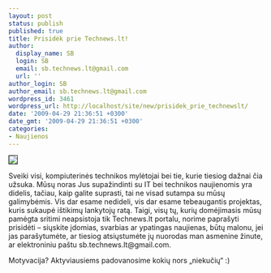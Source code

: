 ```yaml
---
layout: post
status: publish
published: true
title: Prisidėk prie Technews.lt!
author:
  display_name: SB
  login: SB
  email: sb.technews.lt@gmail.com
  url: ''
author_login: SB
author_email: sb.technews.lt@gmail.com
wordpress_id: 3461
wordpress_url: http://localhost/site/new/prisidek_prie_technewslt/
date: '2009-04-29 21:36:51 +0300'
date_gmt: '2009-04-29 21:36:51 +0300'
categories:
- Naujienos
---
```

<div class="imgright"><img src="http://www.technews.lt/upl/Failai/Technews_logo_(avatar).gif" border="1" /></div>
<p>Sveiki visi, kompiuterinės technikos mylėtojai bei tie, kurie tiesiog dažnai čia užsuka. Mūsų noras Jus supažindinti su IT bei technikos naujienomis yra didelis, tačiau, kaip galite suprasti, tai ne visad sutampa su mūsų galimybėmis. Vis dar esame nedideli, vis dar esame tebeaugantis projektas, kuris sukaupė ištikimų lankytojų ratą. Taigi, visų tų, kurių domėjimasis mūsų pamėgta sritimi neapsistoja tik Technews.lt portalu, norime paprašyti prisidėti – siųskite įdomias, svarbias ar ypatingas naujienas, būtų malonu, jei jas parašytumėte, ar tiesiog atsiųstumėte jų nuorodas man asmenine žinute, ar elektroniniu paštu sb.technews.lt@gmail.com. </p>
<p>Motyvacija? Aktyviausiems padovanosime kokių nors „niekučių“ :)<br /></p>
